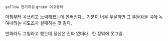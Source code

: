 `yellow 현가지성` `green 여고동락`

아침부터 곡쓰려고 노력해봤는데 안써진다... 기분이 너무 우울하면 그 우울감을 곡에 녹여내려는 시도조차 실패하는 것 같다.

만화라도 그릴라고 했는데 정신은 진짜 없더라.. 한 장밖에 못그림.
